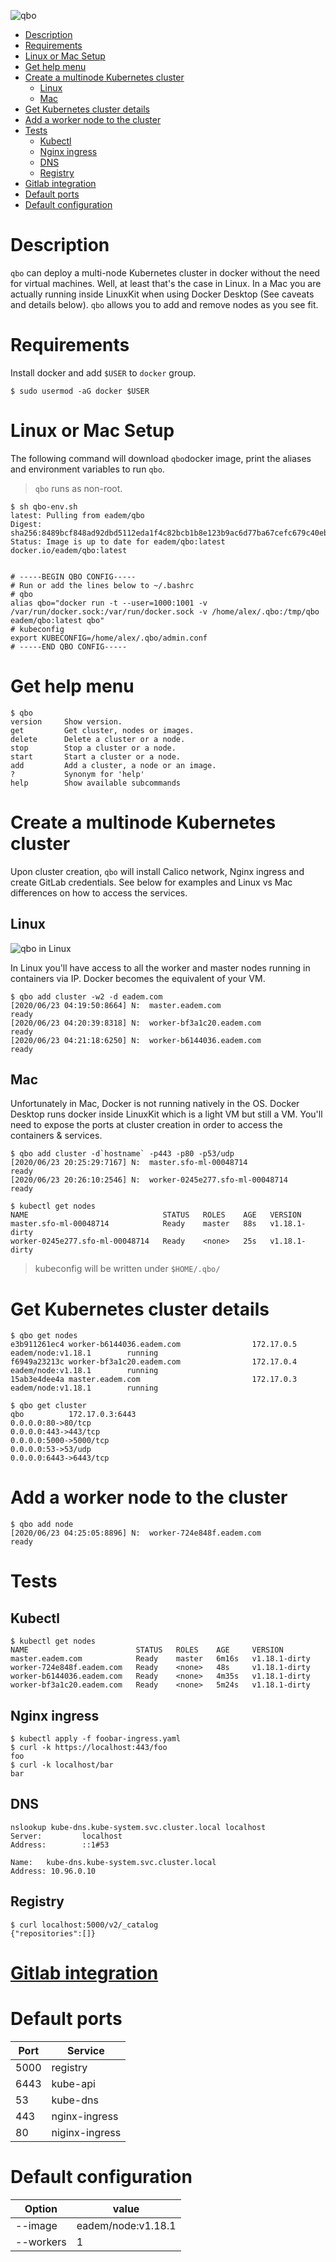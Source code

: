 
![qbo](qbo.png)

- [Description](#description)
- [Requirements](#requirements)
- [Linux or Mac Setup](#linux-or-mac-setup)
- [Get help menu](#get-help-menu)
- [Create a multinode Kubernetes cluster](#create-a-multinode-kubernetes-cluster)
  - [Linux](#linux)
  - [Mac](#mac)
- [Get Kubernetes cluster details](#get-kubernetes-cluster-details)
- [Add a worker node to the cluster](#add-a-worker-node-to-the-cluster)
- [Tests](#tests)
  - [Kubectl](#kubectl)
  - [Nginx ingress](#nginx-ingress)
  - [DNS](#dns)
  - [Registry](#registry)
- [Gitlab integration](#gitlab-integration)
- [Default ports](#default-ports)
- [Default configuration](#default-configuration)


# Description
 
`qbo` can deploy a multi-node Kubernetes cluster in docker without the need for virtual machines. Well, at least that's the case in Linux. In a Mac you are actually running inside LinuxKit when using Docker Desktop (See caveats and details below). `qbo` allows you to add and remove nodes as you see fit.
 
 
# Requirements
Install docker and add `$USER` to `docker` group.
 
`$ sudo usermod -aG docker $USER`
 
# Linux or Mac Setup
 
The following command will download `qbo`docker image, print the aliases and environment variables to run `qbo`.

> `qbo` runs as non-root.
 
```
$ sh qbo-env.sh 
latest: Pulling from eadem/qbo
Digest: sha256:8489bcf848ad92dbd5112eda1f4c82bcb1b8e123b9ac6d77ba67cefc679c40eb
Status: Image is up to date for eadem/qbo:latest
docker.io/eadem/qbo:latest


# -----BEGIN QBO CONFIG-----
# Run or add the lines below to ~/.bashrc
# qbo
alias qbo="docker run -t --user=1000:1001 -v /var/run/docker.sock:/var/run/docker.sock -v /home/alex/.qbo:/tmp/qbo eadem/qbo:latest qbo"
# kubeconfig
export KUBECONFIG=/home/alex/.qbo/admin.conf
# -----END QBO CONFIG-----
```
 
# Get help menu
 
```
$ qbo
version     Show version.
get         Get cluster, nodes or images.
delete      Delete a cluster or a node.
stop        Stop a cluster or a node.
start       Start a cluster or a node.
add         Add a cluster, a node or an image.
?           Synonym for 'help'
help        Show available subcommands
```
 
# Create a multinode Kubernetes cluster
 
Upon cluster creation, `qbo` will install Calico network, Nginx ingress and create GitLab credentials. See below for examples and Linux vs Mac differences on how to access the services.
 
## Linux
 
![qbo in Linux](qbo_linux.png)
 
 
In Linux you'll have access to all the worker and master nodes running in containers via IP. Docker becomes the equivalent of your VM.
 
```
$ qbo add cluster -w2 -d eadem.com
[2020/06/23 04:19:50:8664] N:  master.eadem.com                              ready
[2020/06/23 04:20:39:8318] N:  worker-bf3a1c20.eadem.com                     ready
[2020/06/23 04:21:18:6250] N:  worker-b6144036.eadem.com                     ready
```
 
## Mac
Unfortunately in Mac, Docker is not running natively in the OS. Docker Desktop runs docker inside LinuxKit which is a light VM but still a VM. You'll need to expose the ports at cluster creation in order to access the containers & services. 
 
```
$ qbo add cluster -d`hostname` -p443 -p80 -p53/udp
[2020/06/23 20:25:29:7167] N:  master.sfo-ml-00048714                        ready
[2020/06/23 20:26:10:2546] N:  worker-0245e277.sfo-ml-00048714               ready

$ kubectl get nodes
NAME                              STATUS   ROLES    AGE   VERSION
master.sfo-ml-00048714            Ready    master   88s   v1.18.1-dirty
worker-0245e277.sfo-ml-00048714   Ready    <none>   25s   v1.18.1-dirty
```
 
> kubeconfig will be written under `$HOME/.qbo/`
 
# Get Kubernetes cluster details
```
$ qbo get nodes
e3b911261ec4 worker-b6144036.eadem.com                172.17.0.5         eadem/node:v1.18.1        running             
f6949a23213c worker-bf3a1c20.eadem.com                172.17.0.4         eadem/node:v1.18.1        running             
15ab3e4dee4a master.eadem.com                         172.17.0.3         eadem/node:v1.18.1        running  
```
```
$ qbo get cluster
qbo          172.17.0.3:6443
0.0.0.0:80->80/tcp
0.0.0.0:443->443/tcp
0.0.0.0:5000->5000/tcp
0.0.0.0:53->53/udp
0.0.0.0:6443->6443/tcp
```
 
# Add a worker node to the cluster
 
```
$ qbo add node
[2020/06/23 04:25:05:8896] N:  worker-724e848f.eadem.com                     ready
```
 
# Tests
 
## Kubectl
```
$ kubectl get nodes
NAME                        STATUS   ROLES    AGE     VERSION
master.eadem.com            Ready    master   6m16s   v1.18.1-dirty
worker-724e848f.eadem.com   Ready    <none>   48s     v1.18.1-dirty
worker-b6144036.eadem.com   Ready    <none>   4m35s   v1.18.1-dirty
worker-bf3a1c20.eadem.com   Ready    <none>   5m24s   v1.18.1-dirty
```
 
## Nginx ingress
```
$ kubectl apply -f foobar-ingress.yaml
$ curl -k https://localhost:443/foo
foo
$ curl -k localhost/bar
bar
```
 
## DNS
 
```
nslookup kube-dns.kube-system.svc.cluster.local localhost
Server:         localhost
Address:        ::1#53
 
Name:   kube-dns.kube-system.svc.cluster.local
Address: 10.96.0.10
```

## Registry
```
$ curl localhost:5000/v2/_catalog
{"repositories":[]}
```
# [Gitlab integration](gitlab.md)

# Default ports
 
Port | Service
-----|----------
5000 | registry
6443 | kube-api 
53 | kube-dns
443 | nginx-ingress
80 |niginx-ingress
 
# Default configuration
 
Option | value
-------|-------
--image | eadem/node:v1.18.1
--workers | 1
 
 
 
 
 
 
 
 
 

